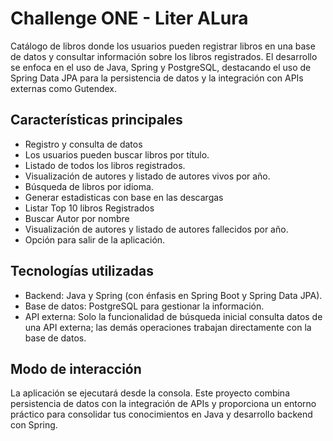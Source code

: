 # Challenge ONE - Liter ALura
Catálogo de libros donde los usuarios pueden registrar libros en una base de datos y consultar información sobre los libros registrados. El desarrollo se enfoca en el uso de Java, Spring y PostgreSQL, destacando el uso de Spring Data JPA para la persistencia de datos y la integración con APIs externas como Gutendex.

## Características principales
- Registro y consulta de datos
- Los usuarios pueden buscar libros por título.
- Listado de todos los libros registrados.
- Visualización de autores y listado de autores vivos por año.
- Búsqueda de libros por idioma.
- Generar estadisticas con base en las descargas
- Listar Top 10 libros Registrados
- Buscar Autor por nombre
- Visualización de autores y listado de autores fallecidos por año.
- Opción para salir de la aplicación.
## Tecnologías utilizadas
- Backend: Java y Spring (con énfasis en Spring Boot y Spring Data JPA).
- Base de datos: PostgreSQL para gestionar la información.
- API externa: Solo la funcionalidad de búsqueda inicial consulta datos de una API externa; las demás operaciones trabajan directamente con la base de datos.
## Modo de interacción
La aplicación se ejecutará desde la consola.
Este proyecto combina persistencia de datos con la integración de APIs y proporciona un entorno práctico para consolidar tus conocimientos en Java y desarrollo backend con Spring.

